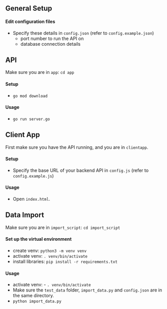 ## General Setup
#### Edit configuration files
- Specify these details in `config.json` (refer to `config.example.json`)
    * port number to run the API on
    * database connection details

## API
Make sure you are in `app`: `cd app`

#### Setup
- `go mod download`

#### Usage
- `go run server.go`


## Client App
First make sure you have the API running, and you are in `clientapp`.

#### Setup
- Specify the base URL of your backend API in `config.js` (refer to `config.example.js`)

#### Usage
- Open `index.html`.


## Data Import
Make sure you are in `import_script`: `cd import_script`

#### Set up the virtual environment
- create venv: `python3 -m venv venv`
- activate venv: `. venv/bin/activate`
- install libraries: `pip install -r requirements.txt`

#### Usage
- activate venv: - `. venv/bin/activate`
- Make sure the `test_data` folder, `import_data.py` and `config.json` are in the same directory.
- `python import_data.py`